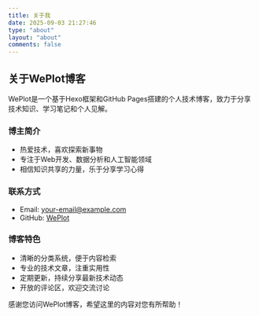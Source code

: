 ```yaml
---
title: 关于我
date: 2025-09-03 21:27:46
type: "about"
layout: "about"
comments: false
---
```


## 关于WePlot博客

WePlot是一个基于Hexo框架和GitHub Pages搭建的个人技术博客，致力于分享技术知识、学习笔记和个人见解。

### 博主简介

- 热爱技术，喜欢探索新事物
- 专注于Web开发、数据分析和人工智能领域
- 相信知识共享的力量，乐于分享学习心得

### 联系方式

- Email: your-email@example.com
- GitHub: [WePlot](https://github.com/weplot)

### 博客特色

- 清晰的分类系统，便于内容检索
- 专业的技术文章，注重实用性
- 定期更新，持续分享最新技术动态
- 开放的评论区，欢迎交流讨论

感谢您访问WePlot博客，希望这里的内容对您有所帮助！
